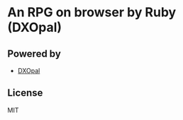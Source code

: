 # An RPG on browser by Ruby (DXOpal)

## Powered by

* [DXOpal](https://yhara.github.io/dxopal/doc/ja/index.html)

## License

MIT
